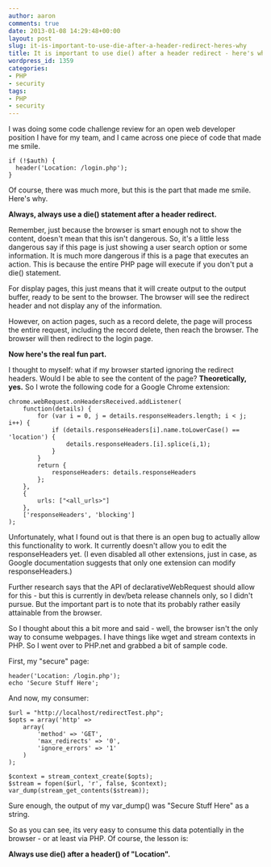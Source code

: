 ```yaml
---
author: aaron
comments: true
date: 2013-01-08 14:29:48+00:00
layout: post
slug: it-is-important-to-use-die-after-a-header-redirect-heres-why
title: It is important to use die() after a header redirect - here's why
wordpress_id: 1359
categories:
- PHP
- security
tags:
- PHP
- security
---
```


I was doing some code challenge review for an open web developer position I have for my team, and I came across one piece of code that made me smile.


    
    
    if (!$auth) {
      header('Location: /login.php');
    }
    



Of course, there was much more, but this is the part that made me smile.  Here's why.

**Always, always use a die() statement after a header redirect.**

Remember, just because the browser is smart enough not to show the content, doesn't mean that this isn't dangerous.  So, it's a little less dangerous say if this page is just showing a user search option or some information.  It is much more dangerous if this is a page that executes an action.  This is because the entire PHP page will execute if you don't put a die() statement.

For display pages, this just means that it will create output to the output buffer, ready to be sent to the browser.  The browser will see the redirect header and not display any of the information.

However, on action pages, such as a record delete, the page will process the entire request, including the record delete, then reach the browser.  The browser will then redirect to the login page.

**Now here's the real fun part.**

I thought to myself: what if my browser started ignoring the redirect headers.  Would I be able to see the content of the page?  **Theoretically, yes.**  So I wrote the following code for a Google Chrome extension:


    
    
    chrome.webRequest.onHeadersReceived.addListener(
    	function(details) {
    		for (var i = 0, j = details.responseHeaders.length; i < j; i++) {
    			if (details.responseHeaders[i].name.toLowerCase() == 'location') {
    				details.responseHeaders.[i].splice(i,1);
    			}
    		}
    		return {
    			responseHeaders: details.responseHeaders
    		};
    	},
    	{
    		urls: ["<all_urls>"]
    	},
    	['responseHeaders', 'blocking']
    );
    



Unfortunately, what I found out is that there is an open bug to actually allow this functionality to work.  It currently doesn't allow you to edit the responseHeaders yet.  (I even disabled all other extensions, just in case, as Google documentation suggests that only one extension can modify responseHeaders.)  

Further research says that the API of declarativeWebRequest should allow for this - but this is currently in dev/beta release channels only, so I didn't pursue.  But the important part is to note that its probably rather easily attainable from the browser.

So I thought about this a bit more and said - well, the browser isn't the only way to consume webpages.  I have things like wget and stream contexts in PHP.  So I went over to PHP.net and grabbed a bit of sample code.  

First, my "secure" page:

    
    
    header('Location: /login.php');
    echo 'Secure Stuff Here';
    



And now, my consumer:

    
    
    $url = "http://localhost/redirectTest.php";
    $opts = array('http' =>
        array(
            'method' => 'GET',
            'max_redirects' => '0',
            'ignore_errors' => '1'
        )
    );
    
    $context = stream_context_create($opts);
    $stream = fopen($url, 'r', false, $context);
    var_dump(stream_get_contents($stream));
    



Sure enough, the output of my var_dump() was "Secure Stuff Here" as a string.

So as you can see, its very easy to consume this data potentially in the browser - or at least via PHP.  Of course, the lesson is:

**Always use die() after a header() of "Location".**

